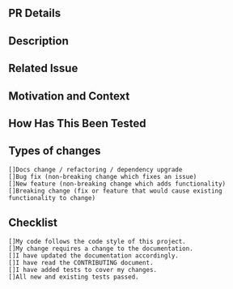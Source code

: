 ## PR Details
## Description
## Related Issue
## Motivation and Context
## How Has This Been Tested
## Types of changes
    []Docs change / refactoring / dependency upgrade
    []Bug fix (non-breaking change which fixes an issue)
    []New feature (non-breaking change which adds functionality)
    []Breaking change (fix or feature that would cause existing functionality to change)

## Checklist
    []My code follows the code style of this project.
    []My change requires a change to the documentation.
    []I have updated the documentation accordingly.
    []I have read the CONTRIBUTING document.
    []I have added tests to cover my changes.
    []All new and existing tests passed.
